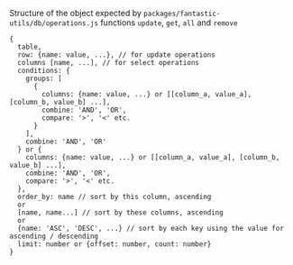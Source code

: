 Structure of the object expected by `packages/fantastic-utils/db/operations.js` functions `update`, `get`, `all` and `remove`

    {
      table,
      row: {name: value, ...}, // for update operations
      columns [name, ...], // for select operations
      conditions: {
        groups: [
          {
            columns: {name: value, ...} or [[column_a, value_a], [column_b, value_b] ...],
            combine: 'AND', 'OR',
            compare: '>', '<' etc.
          }
        ],
        combine: 'AND', 'OR'
      } or {
        columns: {name: value, ...} or [[column_a, value_a], [column_b, value_b] ...],
        combine: 'AND', 'OR',
        compare: '>', '<' etc.
      },
      order_by: name // sort by this column, ascending
      or
      [name, name...] // sort by these columns, ascending
      or
      {name: 'ASC', 'DESC', ...} // sort by each key using the value for ascending / descending
      limit: number or {offset: number, count: number}
    }